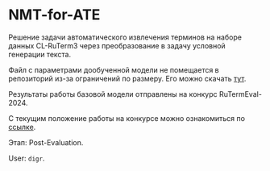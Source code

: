 # NMT-for-ATE
Решение задачи автоматического извлечения терминов на наборе данных CL-RuTerm3 через преобразование в задачу условной генерации текста.

Файл с параметрами дообученной модели не помещается в репозиторий из-за ограничений по размеру. Его можно скачать [тут](https://drive.google.com/file/d/1XzdsERIXhGGvqhPp1EfRGHByrQ1QEQYt/view?usp=sharing).

Результаты работы базовой модели отправлены на конкурс RuTermEval-2024.

С текущим положение работы на конкурсе можно ознакомиться по [ссылке](https://codalab.lisn.upsaclay.fr/competitions/19597#results).

Этап: Post-Evaluation.

User: `digr`.
